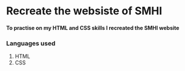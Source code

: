 # Recreate the websiste of SMHI 

#### To practise on my HTML and CSS skills I recreated the SMHI website

### Languages used 
1. HTML
2. CSS
